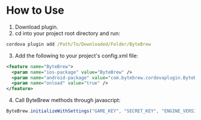 # How to Use
1. Download plugin.
2. cd into your project root directory and run:
```cmd
cordova plugin add /Path/To/Downloaded/Folder/ByteBrew
```
3. Add the following to your project's config.xml file:
```xml
<feature name="ByteBrew">
  <param name="ios-package" value="ByteBrew" />
  <param name="android-package" value="com.bytebrew.cordovaplugin.ByteBrew" />
  <param name="onload" value="true" />
</feature>  
```
4. Call ByteBrew methods through javascript:
```js
ByteBrew.initializeWithSettings("GAME_KEY", "SECRET_KEY", "ENGINE_VERSION", "BUILD_VERSION");
```
